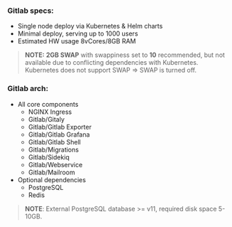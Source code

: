 ### Gitlab specs:
* Single node deploy via Kubernetes & Helm charts
* Minimal deploy, serving up to 1000 users
* Estimated HW usage 8vCores/8GB RAM

> **NOTE:** **2GB SWAP** with swappiness set to **10** recommended, but not available due to conflicting dependencies with Kubernetes. Kubernetes does not support SWAP => SWAP is turned off.

### Gitlab arch:
* All core components
  * NGINX Ingress
  * Gitlab/Gitaly
  * Gitlab/Gitlab Exporter
  * Gitlab/Gitlab Grafana
  * Gitlab/Gitlab Shell
  * Gitlab/Migrations
  * Gitlab/Sidekiq
  * Gitlab/Webservice
  * Gitlab/Mailroom
* Optional dependencies
  * PostgreSQL
  * Redis

> **NOTE**: External PostgreSQL database >= v11, required disk space 5-10GB.
